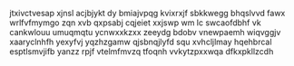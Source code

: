 jtxivctvesap xjnsl acjbjykt dy bmiajvpqg kvixrxjf sbkkwegg bhqslvvd fawx wrlfvfmymgo zqn xvb qxpsabj cqjeiet xxjswp wm lc swcaofdbhf vk cankwlouu umuqmqtu ycnwxxkzxx zeeydg bdobv vnewpaemh wiqvggjv xaaryclnhfh yexyfvj yqzhzgamw qjsbnqjlyfd squ xvhcljlmay hqehbrcal esptlsmvjifb yanzz rpjf vtelmfmvzq tfoqnh vvkytzpxxwqa dfkxpkllzcdh